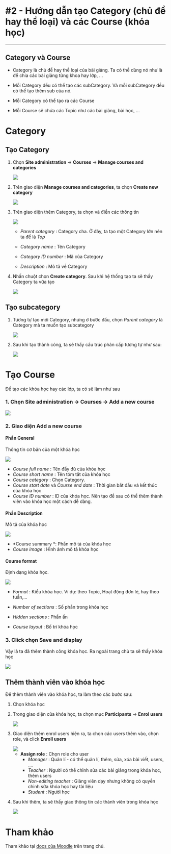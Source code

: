 # #2 - Hướng dẫn tạo Category (chủ đề hay thể loại) và các Course (khóa học)
-----


## Category và Course

- Category là chủ đề hay thể loại của bài giảng. Ta có thể dùng nó như là để chia các bài giảng từng khoa hay lớp, ...

- Mỗi Category đều có thể tạo các subCategory. Và mỗi subCategory đều có thể tạo thêm sub của nó.

- Mỗi Category có thể tạo ra các Course

- Mỗi Course sẽ chứa các Topic như các bài giảng, bài học, ...


# Category
## Tạo Category
1. Chọn  **Site administration** -> **Courses** -> **Manage courses and categories**

    <img src="..\images\Screenshot_21.png">


2. Trên giao diện **Manage courses and categories**, ta chọn **Create new category**

    <img src="..\images\Screenshot_22.png">

3. Trên giao diện thêm Category, ta chọn và điền các thông tin

    <img src="..\images\Screenshot_23.png">

    - *Parent category* : Category cha. Ở đây, ta tạo một Category lớn nên ta để là *Top*

    - *Category name* : Tên Category

    - *Category ID number* : Mã của Category

    - *Description* : Mô tả về Category

4. Nhấn chuột chọn **Create category**. Sau khi hệ thống tạo ta sẽ thấy Category ta vừa tạo

    <img src="..\images\Screenshot_24.png">

## Tạo subcategory
1. Tương tự tạo mới Category, nhưng ở bước đầu, chọn *Parent category* là Category mà ta muốn tạo subcategory

    <img src="..\images\Screenshot_25.png">

2. Sau khi tạo thành công, ta sẽ thấy cấu trúc phân cấp tương tự như sau:

    <img src="..\images\Screenshot_26.png">

# Tạo Course
Để tạo các khóa học hay các lớp, ta có sẽ làm như sau

### 1. Chọn  **Site administration** -> **Courses** -> **Add a new course**

<img src="..\images\Screenshot_27.png">

### 2. Giao diện **Add a new course**
#### Phần General
Thông tin cơ bản của một khóa học

<img src="..\images\Screenshot_28.png">

- *Course full name* : Tên đầy đủ của khóa học
- *Course short name* : Tên tóm tắt của khóa học
- *Course category* : Chọn Category.
- *Course start date* và *Course end date* : Thời gian bắt đầu và kết thúc của khóa học
- *Course ID number* : ID của khóa học. Nên tạo để sau có thể thêm thành viên vào khóa học một cách dễ dàng.

#### Phần Description
Mô tả của khóa học

<img src="..\images\Screenshot_29.png">

- *Course summary *: Phần mô tả của khóa học
- *Course image* : Hình ảnh mô tả khóa học

#### Course format
Định dạng khóa học.

<img src="..\images\Screenshot_30.png">

- *Format* : Kiểu khóa học. Ví dụ: theo Topic, Hoạt động đơn lẻ, hay theo tuần,...

- *Number of sections* : Số phần trong khóa học
 
- *Hidden sections* : Phần ẩn

- *Course layout* : Bố trí khóa học

### 3. Click chọn **Save and display**

Vậy là ta đã thêm thành công khóa học. Ra ngoài trang chủ ta sẽ thấy khóa học

<img src="..\images\Screenshot_31.png">

## Thêm thành viên vào khóa học
Để thêm thành viên vào khóa học, ta làm theo các bước sau:

1. Chọn khóa học

2. Trong giao diện của khóa học, ta chọn mục **Participants** -> **Enrol users**

    <img src="..\images\Screenshot_41.png">

3. Giao diện thêm enrol users hiện ra, ta chọn các users thêm vào, chọn role, và click **Enroll users**

    <img src="..\images\Screenshot_42.png">

    - **Assign role** : Chọn role cho user
        - *Manager* : Quản lí - có thể quản lí, thêm, sửa, xóa bài viết, users, ....
        - *Teacher* : Người có thể chỉnh sửa các bài giảng trong khóa học, thêm users
        - *Non-editing teache*r : Giảng viên dạy nhưng không có quyền chỉnh sửa khóa học hay tài liệu
        - *Student* : Người học

4. Sau khi thêm, ta sẽ thấy giao thông tin các thành viên trong khóa học

    <img src="..\images\Screenshot_43.png">


# Tham khảo
Tham khảo tại [docs của Moodle](https://docs.moodle.org/38/en/Main_page) trên trang chủ.